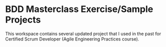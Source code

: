 # BDD Masterclass Exercise/Sample Projects

This workspace contains several updated project that I used in the past for
Certified Scrum Developer (Agile Engineering Practices course).

